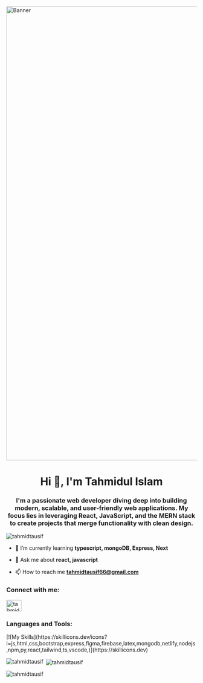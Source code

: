 <img src="https://64.media.tumblr.com/cca4f06484b447c0687f0325af5b38c9/428a8db1dc8ae92f-87/s1280x1920/7c751558b1d93e15c2d885cff2162ddb95059b8d.gif" width='1200px' alt="Banner" />

<h1 align="center">Hi 👋, I'm Tahmidul Islam</h1>
<h3 align="center">I'm a passionate web developer diving deep into building modern, scalable, and user-friendly web applications. My focus lies in leveraging React, JavaScript, and the MERN stack to create projects that merge functionality with clean design.</h3>

<p align="left"> <img src="https://komarev.com/ghpvc/?username=tahmidtausif&label=Profile%20views&color=0e75b6&style=flat" alt="tahmidtausif" /> </p>

- 🌱 I’m currently learning **typescript, mongoDB, Express, Next**

- 💬 Ask me about **react, javascript**

- 📫 How to reach me **tahmidtausif66@gmail.com**

<h3 align="left">Connect with me:</h3>
<p align="left">
<a href="https://linkedin.com/in/tahmidul-islam3" target="blank"><img align="center" src="https://raw.githubusercontent.com/rahuldkjain/github-profile-readme-generator/master/src/images/icons/Social/linked-in-alt.svg" alt="tahmidul-islam3" height="30" width="40" /></a>
</p>

<h3 align="left">Languages and Tools:</h3>
[![My Skills](https://skillicons.dev/icons?i=js,html,css,bootstrap,express,figma,firebase,latex,mongodb,netlify,nodejs,npm,py,react,tailwind,ts,vscode,)](https://skillicons.dev)
<p><img align="left" src="https://github-readme-stats.vercel.app/api/top-langs?username=tahmidtausif&show_icons=true&locale=en&layout=compact" alt="tahmidtausif" /></p>

<p>&nbsp;<img align="center" src="https://github-readme-stats.vercel.app/api?username=tahmidtausif&show_icons=true&locale=en" alt="tahmidtausif" /></p>

<p><img align="center" src="https://github-readme-streak-stats.herokuapp.com/?user=tahmidtausif&" alt="tahmidtausif" /></p>
